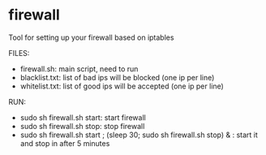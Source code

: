 firewall
========

Tool for setting up your firewall based on iptables

FILES:
- firewall.sh: main script, need to run
- blacklist.txt: list of bad ips will be blocked (one ip per line)
- whitelist.txt: list of good ips will be accepted (one ip per line)

RUN:
- sudo sh firewall.sh start: start firewall
- sudo sh firewall.sh stop: stop firewall
- sudo sh firewall.sh start ; (sleep 30; sudo sh firewall.sh stop) & : start it and stop in after 5 minutes
